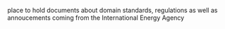 place to hold documents about domain standards, regulations as well as annoucements coming from the International Energy Agency
